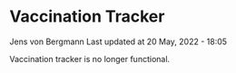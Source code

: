 Vaccination Tracker
================
Jens von Bergmann
Last updated at 20 May, 2022 - 18:05

Vaccination tracker is no longer functional.
